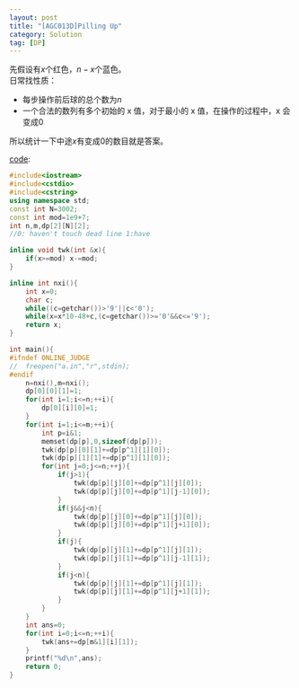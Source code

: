 ```yaml
---
layout: post
title: "[AGC013D]Pilling Up"
category: Solution
tag: [DP]
---
```


先假设有$x$个红色，$n-x$个蓝色。  
日常找性质：  
* 每步操作前后球的总个数为$n$  
* 一个合法的数列有多个初始的 x 值，对于最小的 x 值，在操作的过程中，x 会变成0  

所以统计一下中途$x$有变成0的数目就是答案。  

[code](https://github.com/syniox/Online_Judge_solutions/blob/master/AtCoder/AGC013D.cpp):
```cpp
#include<iostream>
#include<cstdio>
#include<cstring>
using namespace std;
const int N=3002;
const int mod=1e9+7;
int n,m,dp[2][N][2];
//0: haven't touch dead line 1:have

inline void twk(int &x){
	if(x>=mod) x-=mod;
}

inline int nxi(){
	int x=0;
	char c;
	while((c=getchar())>'9'||c<'0');
	while(x=x*10-48+c,(c=getchar())>='0'&&c<='9');
	return x;
}

int main(){
#ifndef ONLINE_JUDGE
//	freopen("a.in","r",stdin);
#endif
	n=nxi(),m=nxi();
	dp[0][0][1]=1;
	for(int i=1;i<=n;++i){
		dp[0][i][0]=1;
	}
	for(int i=1;i<=m;++i){
		int p=i&1;
		memset(dp[p],0,sizeof(dp[p]));
		twk(dp[p][0][1]+=dp[p^1][1][0]);
		twk(dp[p][1][1]+=dp[p^1][1][0]);
		for(int j=0;j<=n;++j){
			if(j>1){
				twk(dp[p][j][0]+=dp[p^1][j][0]);
				twk(dp[p][j][0]+=dp[p^1][j-1][0]);
			}
			if(j&&j<n){
				twk(dp[p][j][0]+=dp[p^1][j][0]);
				twk(dp[p][j][0]+=dp[p^1][j+1][0]);
			}
			if(j){
				twk(dp[p][j][1]+=dp[p^1][j][1]);
				twk(dp[p][j][1]+=dp[p^1][j-1][1]);
			}
			if(j<n){
				twk(dp[p][j][1]+=dp[p^1][j][1]);
				twk(dp[p][j][1]+=dp[p^1][j+1][1]);
			}
		}
	}
	int ans=0;
	for(int i=0;i<=n;++i){
		twk(ans+=dp[m&1][i][1]);
	}
	printf("%d\n",ans);
	return 0;
}
```